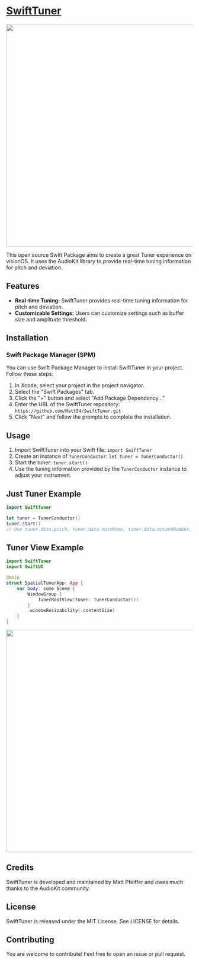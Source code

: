 # [SwiftTuner](https://apps.apple.com/us/app/spatial-tuner-pitch-tuning/id6478814592)

<p align="center">
<kbd>
    <img src="MediaFiles/GuitarVideo.gif" width="600">
</kbd>
</p>

This open source Swift Package aims to create a great Tuner experience on visionOS. It uses the AudioKit library to provide real-time tuning information for pitch and deviation.

## Features

- **Real-time Tuning:** SwiftTuner provides real-time tuning information for pitch and deviation.
- **Customizable Settings:** Users can customize settings such as buffer size and amplitude threshold.

## Installation

### Swift Package Manager (SPM)

You can use Swift Package Manager to install SwiftTuner in your project. Follow these steps:

1. In Xcode, select your project in the project navigator.
2. Select the "Swift Packages" tab.
3. Click the "+" button and select "Add Package Dependency..."
4. Enter the URL of the SwiftTuner repository: `https://github.com/Matt54/SwiftTuner.git`
5. Click "Next" and follow the prompts to complete the installation.

## Usage

1. Import SwiftTuner into your Swift file: `import SwiftTuner`
2. Create an instance of `TunerConductor`: `let tuner = TunerConductor()`
3. Start the tuner: `tuner.start()`
4. Use the tuning information provided by the `TunerConductor` instance to adjust your instrument.

## Just Tuner Example

```swift
import SwiftTuner

let tuner = TunerConductor()
tuner.start()
// Use tuner.data.pitch, tuner.data.noteName, tuner.data.octaveNumber, tuner.data.deviation as needed
```

## Tuner View Example

``` swift
import SwiftTuner
import SwiftUI

@main
struct SpatialTunerApp: App {
    var body: some Scene {
        WindowGroup {
            TunerRootView(tuner: TunerConductor())
        }
        .windowResizability(.contentSize)
    }
}
```


<p align="center">
<kbd>
    <img src="MediaFiles/JustTuner.gif" width="600">
</kbd>
</p>

## Credits

SwiftTuner is developed and maintained by Matt Pfeiffer and owes much thanks to the AudioKit community.

## License

SwiftTuner is released under the MIT License. See LICENSE for details.

## Contributing

You are welcome to contribute! Feel free to open an issue or pull request.
